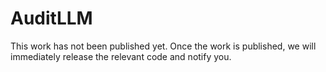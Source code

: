 # AuditLLM

This work has not been published yet. Once the work is published, we will immediately release the relevant code and notify you.
